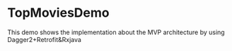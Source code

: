 # TopMoviesDemo
This demo shows the implementation about the MVP architecture by using Dagger2+Retrofit&amp;Rxjava
